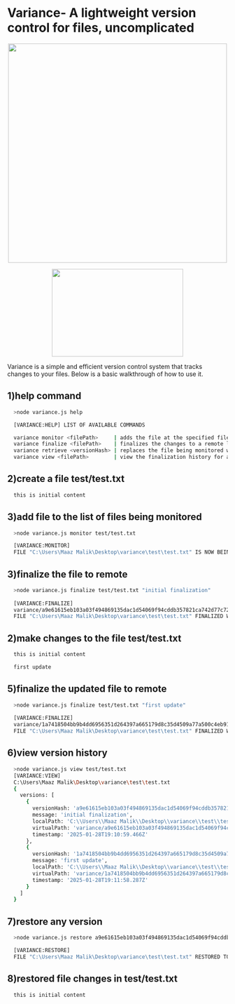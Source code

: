# Variance- A lightweight version control for files, uncomplicated

<div style="text-align: center;">
    <img src="https://github.com/user-attachments/assets/4ff476e7-b287-425f-b68e-c31e36c472c1" width="500" height="500">
</div>

<p align="center">
    <img src="https://github.com/user-attachments/assets/4ff476e7-b287-425f-b68e-c31e36c472c1" width="300" height="200">
</p>


Variance is a simple and efficient version control system that tracks changes to your files. Below is a basic walkthrough of how to use it.

## 1)help command
```bash
  >node variance.js help

  [VARIANCE:HELP] LIST OF AVAILABLE COMMANDS

  variance monitor <filePath>     | adds the file at the specified file path to the list of files being monitored
  variance finalize <filePath>    | finalizes the changes to a remote location
  variance retrieve <versionHash> | replaces the file being monitored with the version specified by the versionHash
  variance view <filePath>        | view the finalization history for a given file at the specified file path
```

## 2)create a file test/test.txt
```test/test.txt
  this is initial content
```

## 3)add file to the list of files being monitored
```bash
  >node variance.js monitor test/test.txt

  [VARIANCE:MONITOR]
  FILE "C:\Users\Maaz Malik\Desktop\variance\test\test.txt" IS NOW BEING MONITORED FOR CHANGES
```

## 3)finalize the file to remote
```bash
  >node variance.js finalize test/test.txt "initial finalization"
  
  [VARIANCE:FINALIZE]
  variance/a9e61615eb103a03f494869135dac1d54069f94cddb357821ca742d77c722672/test.txt
  FILE "C:\Users\Maaz Malik\Desktop\variance\test\test.txt" FINALIZED WITH VERSION HASH a9e61615eb103a03f494869135dac1d54069f94cddb357821ca742d77c722672
```

## 2)make changes to the file test/test.txt
```test/test.txt
  this is initial content

  first update
```

## 5)finalize the updated file to remote
```bash
  >node variance.js finalize test/test.txt "first update"
      
  [VARIANCE:FINALIZE]
  variance/1a7418504bb9b4dd6956351d264397a665179d8c35d4509a77a500c4eb911268/test.txt
  FILE "C:\Users\Maaz Malik\Desktop\variance\test\test.txt" FINALIZED WITH VERSION HASH 1a7418504bb9b4dd6956351d264397a665179d8c35d4509a77a500c4eb911268
```

## 6)view version history

```bash
  >node variance.js view test/test.txt
  [VARIANCE:VIEW]
  C:\Users\Maaz Malik\Desktop\variance\test\test.txt
  {
    versions: [
      {
        versionHash: 'a9e61615eb103a03f494869135dac1d54069f94cddb357821ca742d77c722672',
        message: 'initial finalization',
        localPath: 'C:\\Users\\Maaz Malik\\Desktop\\variance\\test\\test.txt',
        virtualPath: 'variance/a9e61615eb103a03f494869135dac1d54069f94cddb357821ca742d77c722672/test.txt',
        timestamp: '2025-01-28T19:10:59.466Z'
      },
      {
        versionHash: '1a7418504bb9b4dd6956351d264397a665179d8c35d4509a77a500c4eb911268',
        message: 'first update',
        localPath: 'C:\\Users\\Maaz Malik\\Desktop\\variance\\test\\test.txt',
        virtualPath: 'variance/1a7418504bb9b4dd6956351d264397a665179d8c35d4509a77a500c4eb911268/test.txt',
        timestamp: '2025-01-28T19:11:58.287Z'
      }
    ]
  }
```

## 7)restore any version
```bash
  >node variance.js restore a9e61615eb103a03f494869135dac1d54069f94cddb357821ca742d77c722672

  [VARIANCE:RESTORE]
  FILE "C:\Users\Maaz Malik\Desktop\variance\test\test.txt" RESTORED TO VERSION a9e61615eb103a03f494869135dac1d54069f94cddb357821ca742d77c722672 : initial finalization"
```

## 8)restored file changes in test/test.txt
```test/test.txt
  this is initial content
```
